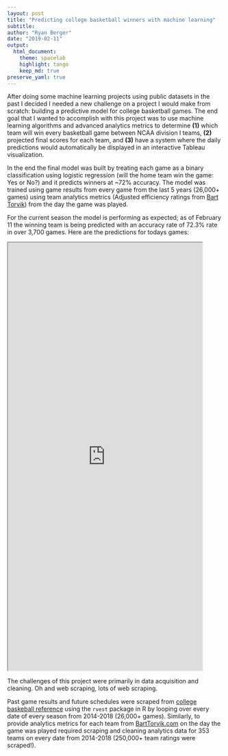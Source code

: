 ```yaml
---
layout: post
title: "Predicting college basketball winners with machine learning"
subtitle: 
author: "Ryan Berger"
date: "2019-02-11"
output: 
  html_document:
    theme: spacelab	
    highlight: tango	
    keep_md: true
preserve_yaml: true
---
```


After doing some machine learning projects using public datasets in the past I decided I needed a new challenge on a project I would make from scratch: building a predictive model for college basketball games. The end goal that I wanted to accomplish with this project was to use machine learning algorithms and advanced analytics metrics to determine **(1)** which team will win every basketball game between NCAA division I teams, **(2)** projected final scores for each team, and **(3)** have a system where the daily predictions would automatically be displayed in an interactive Tableau visualization.

In the end the final model was built by treating each game as a binary classification using logistic regression (will the home team win the game: Yes or No?) and it predicts winners at ~72% accuracy. The model was trained using game results from every game from the last 5 years (26,000+ games) using team analytics metrics (Adjusted efficiency ratings from [Bart Torvik](http://www.barttorvik.com/#)) from the day the game was played. 

For the current season the model is performing as expected; as of February 11 the winning team is being predicted with an accuracy rate of 72.3% rate in over 3,700 games. Here are the predictions for todays games:

<iframe src="https://public.tableau.com/views/college_basketball_predictions/Dashboard1?:embed=y&:display_count=yes&:showVizHome=no&:embed=true" width="90%" height="1000"></iframe>


The challenges of this project were primarily in data acquisition and cleaning. Oh and web scraping, lots of web scraping. 

Past game results and future schedules were scraped from [college baskeball reference](https://www.sports-reference.com/cbb/) using the `rvest` package in R by looping over every date of every season from 2014-2018 (26,000+ games). Similarly, to provide analytics metrics for each team from [BartTorvik.com](http://www.barttorvik.com/#) on the day the game was played required scraping and cleaning analytics data for 353 teams on every date from 2014-2018 (250,000+ team ratings were scraped!).
